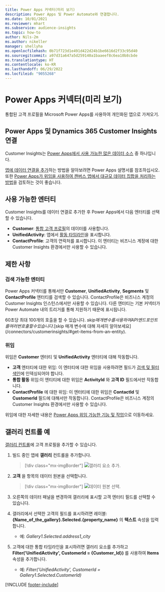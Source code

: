 ```yaml
---
title: Power Apps 커넥터(미리 보기)
description: Power Apps 및 Power Automate와 연결합니다.
ms.date: 10/01/2021
ms.reviewer: mhart
ms.subservice: audience-insights
ms.topic: how-to
author: Nils-2m
ms.author: nikeller
manager: shellyha
ms.openlocfilehash: 0b71f723d1e491d422d24b1be6616d2f33c95d40
ms.sourcegitcommit: a97d31a647a5d259140a1baaeef8c6ea10b8cbde
ms.translationtype: HT
ms.contentlocale: ko-KR
ms.lasthandoff: 06/29/2022
ms.locfileid: "9055268"
---
```

# <a name="power-apps-connector-preview"></a>Power Apps 커넥터(미리 보기)

통합된 고객 프로필을 Microsoft Power Apps를 사용하여 개인화된 앱으로 가져오기.

## <a name="connect-power-apps-and-dynamics-365-customer-insights"></a>Power Apps 및 Dynamics 365 Customer Insights 연결

Customer Insights는 [Power Apps에서 사용 가능한 많은 데이터 소스](/powerapps/maker/canvas-apps/working-with-data-sources) 중 하나입니다.

[앱에 데이터 연결을 추가](/powerapps/maker/canvas-apps/add-data-connection)하는 방법을 알아보려면 Power Apps 설명서를 참조하십시오. 또한 [Power Apps가 위임을 사용하여 캔버스 앱에서 대규모 데이터 집합을 처리하는 방법](/powerapps/maker/canvas-apps/delegation-overview)을 검토하는 것이 좋습니다.

## <a name="available-entities"></a>사용 가능한 엔터티

Customer Insights를 데이터 연결로 추가한 후 Power Apps에서 다음 엔터티를 선택할 수 있습니다.

- **Customer**: [통합 고객 프로필](customer-profiles.md)의 데이터를 사용합니다.
- **UnifiedActivity**: 앱에서 [활동 타임라인](activities.md)을 표시합니다.
- **ContactProfile**: 고객의 연락처를 표시합니다. 이 엔터티는 비즈니스 계정에 대한 Customer Insights 환경에서만 사용할 수 있습니다.

## <a name="limitations"></a>제한 사항

### <a name="retrievable-entities"></a>검색 가능한 엔터티

Power Apps 커넥터를 통해서만 **Customer**, **UnifiedActivity**, **Segments** 및 **ContactProfile** 엔터티를 검색할 수 있습니다. ContactProfile은 비즈니스 계정의 Customer Insights 인스턴스에서만 사용할 수 있습니다. 다른 엔터티는 기본 커넥터가 Power Automate 내의 트리거를 통해 지원하기 때문에 표시됩니다.

60초당 최대 100개의 호출을 할 수 있습니다. $skip 매개 변수를 사용하여 API 엔드포인트를 여러 번 호출할 수 있습니다. [$skip 매개 변수에 대해 자세히 알아보세요](/connectors/customerinsights/#get-items-from-an-entity).

### <a name="delegation"></a>위임

위임은 **Customer** 엔터티 및 **UnifiedActivity** 엔터티에 대해 작동합니다. 

- **고객** 엔터티에 대한 위임: 이 엔터티에 대한 위임을 사용하려면 필드가 [검색 및 필터 색인](search-filter-index.md)에 인덱싱되어야 합니다.  
- **통합 활동** 위임:이 엔티티에 대한 위임은 **ActivityId** 와 **고객 ID** 필드에서만 작동합니다.  
- **ContactProfile** 에 대한 위임: 이 엔터티에 대한 위임은 **ContactId** 및 **CustomerId** 필드에 대해서만 작동합니다. ContactProfile은 비즈니스 계정의 Customer Insights 환경에서만 사용할 수 있습니다.

위임에 대한 자세한 내용은 [Power Apps 위임 가능한 기능 및 작업](/powerapps/maker/canvas-apps/delegation-overview)으로 이동하세요. 

## <a name="example-gallery-control"></a>갤러리 컨트롤 예

[갤러리 컨트롤](/powerapps/maker/canvas-apps/add-gallery)에 고객 프로필을 추가할 수 있습니다.

1. 빌드 중인 앱에 **갤러리** 컨트롤을 추가합니다.

    > [!div class="mx-imgBorder"]
    > ![갤러리 요소 추가.](media/connector-powerapps9.png "갤러리 요소를 추가합니다.")

2. **고객** 을 항목의 데이터 원본을 선택합니다.

    > [!div class="mx-imgBorder"]
    > ![데이터 원본 선택.](media/choose-datasource-powerapps.png "데이터 원본을 선택합니다.")

3. 오른쪽의 데이터 패널을 변경하여 갤러리에 표시할 고객 엔터티 필드를 선택할 수 있습니다.

4. 갤러리에서 선택한 고객의 필드를 표시하려면 레이블: **{Name_of_the_gallery}.Selected.{property_name}** 의 **텍스트** 속성을 입력합니다.  
    - 예: _Gallery1.Selected.address1_city_

5. 고객에 대한 통합 타임라인을 표시하려면 갤러리 요소를 추가하고 **Filter('UnifiedActivity', CustomerId = {Customer_Id})** 를 사용하여 **Items** 속성을 추가합니다.  
    - 예: _Filter('UnifiedActivity', CustomerId = Gallery1.Selected.CustomerId)_


[!INCLUDE [footer-include](includes/footer-banner.md)]
